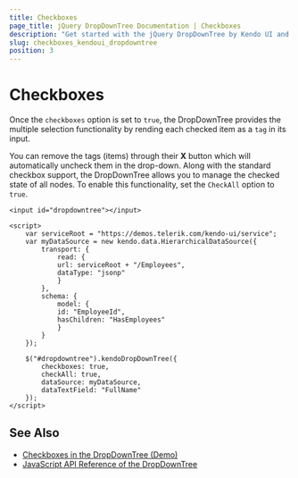 ```yaml
---
title: Checkboxes
page_title: jQuery DropDownTree Documentation | Checkboxes
description: "Get started with the jQuery DropDownTree by Kendo UI and manage the checked state of all nodes in the widget."
slug: checkboxes_kendoui_dropdowntree
position: 3
---
```


# Checkboxes

Once the `checkboxes` option is set to `true`, the DropDownTree provides the multiple selection functionality by rending each checked item as a `tag` in its input.

You can remove the tags (items) through their **X** button which will automatically uncheck them in the drop-down. Along with the standard checkbox support, the DropDownTree allows you to manage the checked state of all nodes. To enable this functionality, set the `CheckAll` option to `true`.

    <input id="dropdowntree"></input>

    <script>
        var serviceRoot = "https://demos.telerik.com/kendo-ui/service";
        var myDataSource = new kendo.data.HierarchicalDataSource({
            transport: {
                read: {
                url: serviceRoot + "/Employees",
                dataType: "jsonp"
                }
            },
            schema: {
                model: {
                id: "EmployeeId",
                hasChildren: "HasEmployees"
                }
            }
        });

        $("#dropdowntree").kendoDropDownTree({
            checkboxes: true,
            checkAll: true,
            dataSource: myDataSource,
            dataTextField: "FullName"
        });
    </script>

## See Also

* [Checkboxes in the DropDownTree (Demo)](https://demos.telerik.com/kendo-ui/dropdowntree/checkboxes)
* [JavaScript API Reference of the DropDownTree](/api/javascript/ui/dropdowntree)
